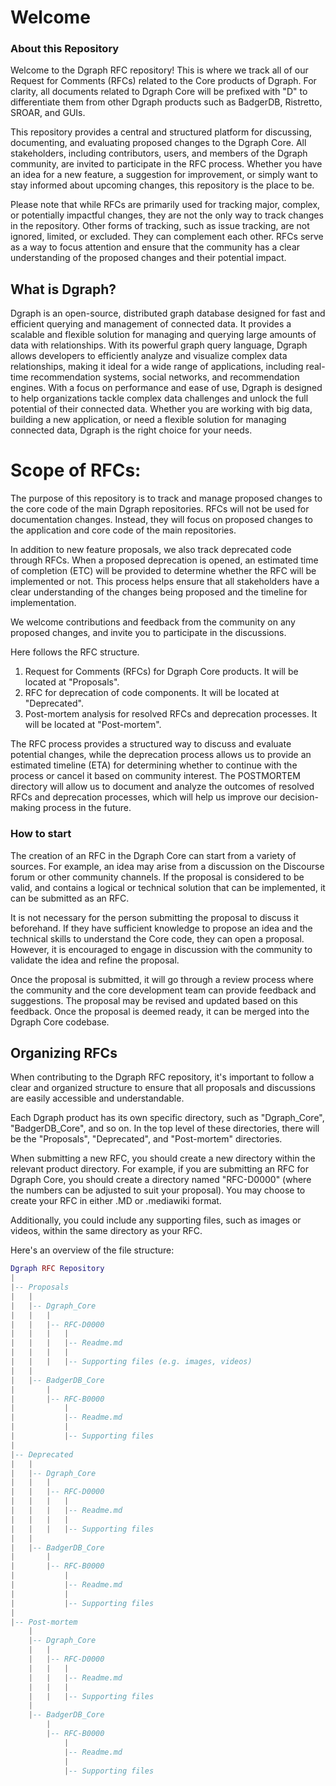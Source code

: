 # Welcome

### About this Repository

Welcome to the Dgraph RFC repository! This is where we track all of our Request for Comments (RFCs) related to the Core products of Dgraph. For clarity, all documents related to Dgraph Core will be prefixed with "D" to differentiate them from other Dgraph products such as BadgerDB, Ristretto, SROAR, and GUIs.

This repository provides a central and structured platform for discussing, documenting, and evaluating proposed changes to the Dgraph Core. All stakeholders, including contributors, users, and members of the Dgraph community, are invited to participate in the RFC process. Whether you have an idea for a new feature, a suggestion for improvement, or simply want to stay informed about upcoming changes, this repository is the place to be.


Please note that while RFCs are primarily used for tracking major, complex, or potentially impactful changes, they are not the only way to track changes in the repository. Other forms of tracking, such as issue tracking, are not ignored, limited, or excluded. They can complement each other. RFCs serve as a way to focus attention and ensure that the community has a clear understanding of the proposed changes and their potential impact.


## What is Dgraph?

Dgraph is an open-source, distributed graph database designed for fast and efficient querying and management of connected data. It provides a scalable and flexible solution for managing and querying large amounts of data with relationships. With its powerful graph query language, Dgraph allows developers to efficiently analyze and visualize complex data relationships, making it ideal for a wide range of applications, including real-time recommendation systems, social networks, and recommendation engines. With a focus on performance and ease of use, Dgraph is designed to help organizations tackle complex data challenges and unlock the full potential of their connected data. Whether you are working with big data, building a new application, or need a flexible solution for managing connected data, Dgraph is the right choice for your needs.

# Scope of RFCs:

The purpose of this repository is to track and manage proposed changes to the core code of the main Dgraph repositories. RFCs will not be used for documentation changes. Instead, they will focus on proposed changes to the application and core code of the main repositories.

In addition to new feature proposals, we also track deprecated code through RFCs. When a proposed deprecation is opened, an estimated time of completion (ETC) will be provided to determine whether the RFC will be implemented or not. This process helps ensure that all stakeholders have a clear understanding of the changes being proposed and the timeline for implementation.

We welcome contributions and feedback from the community on any proposed changes, and invite you to participate in the discussions.

Here follows the RFC structure.

1. Request for Comments (RFCs) for Dgraph Core products. It will be located at "Proposals".
2. RFC for deprecation of code components. It will be located at "Deprecated".
3. Post-mortem analysis for resolved RFCs and deprecation processes. It will be located at "Post-mortem".

The RFC process provides a structured way to discuss and evaluate potential changes, while the deprecation process allows us to provide an estimated timeline (ETA) for determining whether to continue with the process or cancel it based on community interest. The POSTMORTEM directory will allow us to document and analyze the outcomes of resolved RFCs and deprecation processes, which will help us improve our decision-making process in the future.

### How to start

The creation of an RFC in the Dgraph Core can start from a variety of sources. For example, an idea may arise from a discussion on the Discourse forum or other community channels. If the proposal is considered to be valid, and contains a logical or technical solution that can be implemented, it can be submitted as an RFC.

It is not necessary for the person submitting the proposal to discuss it beforehand. If they have sufficient knowledge to propose an idea and the technical skills to understand the Core code, they can open a proposal. However, it is encouraged to engage in discussion with the community to validate the idea and refine the proposal.

Once the proposal is submitted, it will go through a review process where the community and the core development team can provide feedback and suggestions. The proposal may be revised and updated based on this feedback. Once the proposal is deemed ready, it can be merged into the Dgraph Core codebase.


## Organizing RFCs

When contributing to the Dgraph RFC repository, it's important to follow a clear and organized structure to ensure that all proposals and discussions are easily accessible and understandable.

Each Dgraph product has its own specific directory, such as "Dgraph_Core", "BadgerDB_Core", and so on. In the top level of these directories, there will be the "Proposals", "Deprecated", and "Post-mortem" directories.

When submitting a new RFC, you should create a new directory within the relevant product directory. For example, if you are submitting an RFC for Dgraph Core, you should create a directory named "RFC-D0000" (where the numbers can be adjusted to suit your proposal). You may choose to create your RFC in either .MD or .mediawiki format.

Additionally, you could include any supporting files, such as images or videos, within the same directory as your RFC.

Here's an overview of the file structure:

```lua
Dgraph RFC Repository
|
|-- Proposals
|   |
|   |-- Dgraph_Core
|   |   |
|   |   |-- RFC-D0000
|   |   |   |
|   |   |   |-- Readme.md
|   |   |   |
|   |   |   |-- Supporting files (e.g. images, videos)
|   |
|   |-- BadgerDB_Core
|       |
|       |-- RFC-B0000
|           |
|           |-- Readme.md
|           |
|           |-- Supporting files
|
|-- Deprecated
|   |
|   |-- Dgraph_Core
|   |   |
|   |   |-- RFC-D0000
|   |   |   |
|   |   |   |-- Readme.md
|   |   |   |
|   |   |   |-- Supporting files
|   |
|   |-- BadgerDB_Core
|       |
|       |-- RFC-B0000
|           |
|           |-- Readme.md
|           |
|           |-- Supporting files
|
|-- Post-mortem
    |
    |-- Dgraph_Core
    |   |
    |   |-- RFC-D0000
    |   |   |
    |   |   |-- Readme.md
    |   |   |
    |   |   |-- Supporting files
    |
    |-- BadgerDB_Core
        |
        |-- RFC-B0000
            |
            |-- Readme.md
            |
            |-- Supporting files
```

